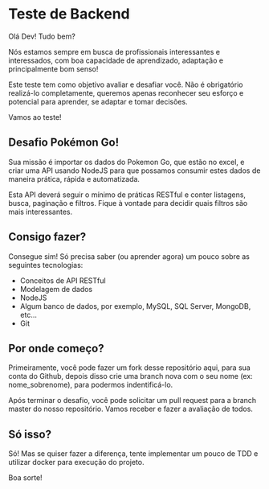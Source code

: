 # Teste de Backend

Olá Dev! Tudo bem?

Nós estamos sempre em busca de profissionais interessantes e interessados, com boa capacidade de aprendizado, adaptação e principalmente bom senso!

Este teste tem como objetivo avaliar e desafiar você. Não é obrigatório realizá-lo completamente, queremos apenas reconhecer seu esforço e potencial para aprender, se adaptar e tomar decisões.

Vamos ao teste!

## Desafio Pokémon Go!

Sua missão é importar os dados do Pokemon Go, que estão no excel, e criar uma API usando NodeJS para que possamos consumir estes dados de maneira prática, rápida e automatizada.

Esta API deverá seguir o mínimo de práticas RESTful e conter listagens, busca, paginação e filtros. Fique à vontade para decidir quais filtros são mais interessantes.

## Consigo fazer?

Consegue sim! Só precisa saber (ou aprender agora) um pouco sobre as seguintes tecnologias:
- Conceitos de API RESTful
- Modelagem de dados
- NodeJS
- Algum banco de dados, por exemplo, MySQL, SQL Server, MongoDB, etc...
- Git

## Por onde começo?

Primeiramente, você pode fazer um fork desse repositório aqui, para sua conta do Github, depois disso crie uma branch nova com o seu nome (ex: nome_sobrenome), para podermos indentificá-lo.

Após terminar o desafio, você pode solicitar um pull request para a branch master do nosso repositório. Vamos receber e fazer a avaliação de todos.

## Só isso?

Só! Mas se quiser fazer a diferença, tente implementar um pouco de TDD e utilizar docker para execução do projeto.

Boa sorte!
